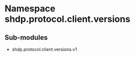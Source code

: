 Namespace shdp.protocol.client.versions
=======================================

Sub-modules
-----------
* shdp.protocol.client.versions.v1